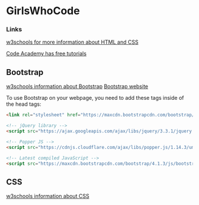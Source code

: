 # GirlsWhoCode

### Links
[w3schools for more information about HTML and CSS](https://www.w3schools.com)

[Code Academy has free tutorials](https://www.codeacademy.com)

## Bootstrap
[w3schools information about Bootstrap](https://www.w3schools.com/bootstrap4/default.asp)
[Bootstrap website](https://getbootstrap.com/docs/4.0/getting-started/introduction/)

To use Bootstrap on your webpage, you need to add these tags inside of the head tags:

```HTML <!-- Latest compiled and minified CSS -->
<link rel="stylesheet" href="https://maxcdn.bootstrapcdn.com/bootstrap/4.1.3/css/bootstrap.min.css">

<!-- jQuery library -->
<script src="https://ajax.googleapis.com/ajax/libs/jquery/3.3.1/jquery.min.js"></script>

<!-- Popper JS -->
<script src="https://cdnjs.cloudflare.com/ajax/libs/popper.js/1.14.3/umd/popper.min.js"></script>

<!-- Latest compiled JavaScript -->
<script src="https://maxcdn.bootstrapcdn.com/bootstrap/4.1.3/js/bootstrap.min.js"></script>
```

## CSS
[w3schools information about CSS](https://www.w3schools.com/css/default.asp)
